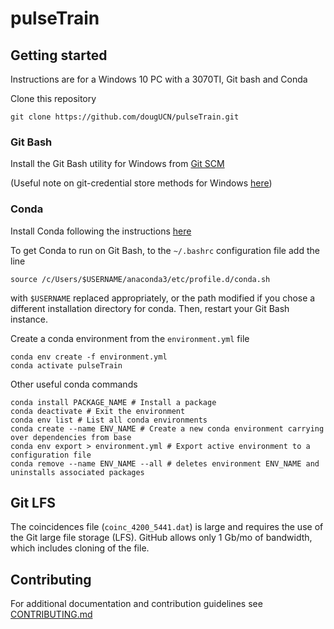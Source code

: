 # pulseTrain

## Getting started

Instructions are for a Windows 10 PC with a 3070TI, Git bash and Conda

Clone this repository

```
git clone https://github.com/dougUCN/pulseTrain.git
```

### Git Bash

Install the Git Bash utility for Windows from [Git SCM](https://git-scm.com/downloads)

(Useful note on git-credential store methods for Windows [here](https://github.com/git-ecosystem/git-credential-manager/blob/main/docs/credstores.md))

### Conda

Install Conda following the instructions [here](https://conda.io/projects/conda/en/latest/user-guide/install/index.html)

To get Conda to run on Git Bash, to the `~/.bashrc` configuration file add the line

```
source /c/Users/$USERNAME/anaconda3/etc/profile.d/conda.sh
```

with `$USERNAME` replaced appropriately, or the path modified if you chose a different installation directory for conda. Then, restart your Git Bash instance.

Create a conda environment from the `environment.yml` file

```
conda env create -f environment.yml
conda activate pulseTrain
```

Other useful conda commands

```
conda install PACKAGE_NAME # Install a package
conda deactivate # Exit the environment
conda env list # List all conda environments
conda create --name ENV_NAME # Create a new conda environment carrying over dependencies from base
conda env export > environment.yml # Export active environment to a configuration file
conda remove --name ENV_NAME --all # deletes environment ENV_NAME and uninstalls associated packages
```

## Git LFS

The coincidences file (`coinc_4200_5441.dat`) is large and requires the use of the Git large file storage (LFS). GitHub allows only 1 Gb/mo of bandwidth, which includes cloning of the file.

## Contributing

For additional documentation and contribution guidelines see [CONTRIBUTING.md](CONTRIBUTING.md)
